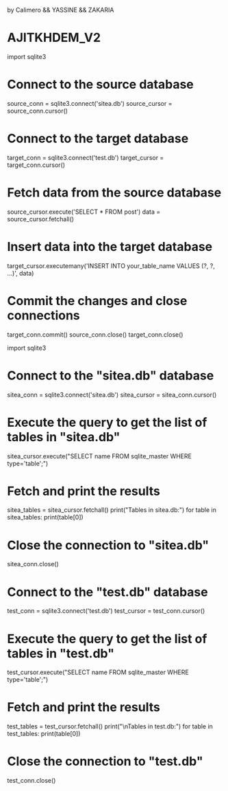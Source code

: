 by Calimero && YASSINE && ZAKARIA
# AJITKHDEM_V2
import sqlite3

# Connect to the source database
source_conn = sqlite3.connect('sitea.db')
source_cursor = source_conn.cursor()

# Connect to the target database
target_conn = sqlite3.connect('test.db')
target_cursor = target_conn.cursor()

# Fetch data from the source database
source_cursor.execute('SELECT * FROM post')
data = source_cursor.fetchall()

# Insert data into the target database
target_cursor.executemany('INSERT INTO your_table_name VALUES (?, ?, ...)', data)

# Commit the changes and close connections
target_conn.commit()
source_conn.close()
target_conn.close()

import sqlite3

# Connect to the "sitea.db" database
sitea_conn = sqlite3.connect('sitea.db')
sitea_cursor = sitea_conn.cursor()

# Execute the query to get the list of tables in "sitea.db"
sitea_cursor.execute("SELECT name FROM sqlite_master WHERE type='table';")

# Fetch and print the results
sitea_tables = sitea_cursor.fetchall()
print("Tables in sitea.db:")
for table in sitea_tables:
    print(table[0])

# Close the connection to "sitea.db"
sitea_conn.close()

# Connect to the "test.db" database
test_conn = sqlite3.connect('test.db')
test_cursor = test_conn.cursor()

# Execute the query to get the list of tables in "test.db"
test_cursor.execute("SELECT name FROM sqlite_master WHERE type='table';")

# Fetch and print the results
test_tables = test_cursor.fetchall()
print("\nTables in test.db:")
for table in test_tables:
    print(table[0])

# Close the connection to "test.db"
test_conn.close()
